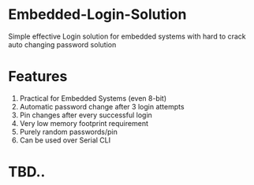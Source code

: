 # Embedded-Login-Solution
Simple effective Login solution for embedded systems with hard to crack auto changing password solution

# Features
1. Practical for Embedded Systems (even 8-bit)
2. Automatic password change after 3 login attempts
3. Pin changes after every successful login
4. Very low memory footprint requirement
5. Purely random passwords/pin
6. Can be used over Serial CLI

# TBD..
